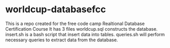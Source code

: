 # worldcup-databasefcc
This is a repo created for the free code camp Realtional Database Certification Course
It has 3 files
worldcup.sql constructs the database.
insert.sh is a bash script that insert data into tables.
queries.sh will perform necessary queries to extract data from the database.
